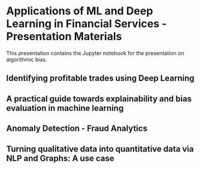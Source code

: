 # Applications of ML and Deep Learning in Financial Services - Presentation Materials

This presentation contains the Jupyter notebook for the presentation on algorithmic bias.

## Identifying profitable trades using Deep Learning

## A practical guide towards explainability and bias evaluation in machine learning

## Anomaly Detection - Fraud Analytics

## Turning qualitative data into quantitative data via NLP and Graphs: A use case


